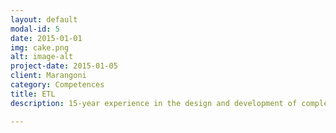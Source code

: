 ```yaml
---
layout: default
modal-id: 5
date: 2015-01-01
img: cake.png
alt: image-alt
project-date: 2015-01-05
client: Marangoni
category: Competences
title: ETL
description: 15-year experience in the design and development of complex ETL flows. Good expertise in Oracle OWB/ODI, SAP Data Services, Informatica, Talend

---
```


